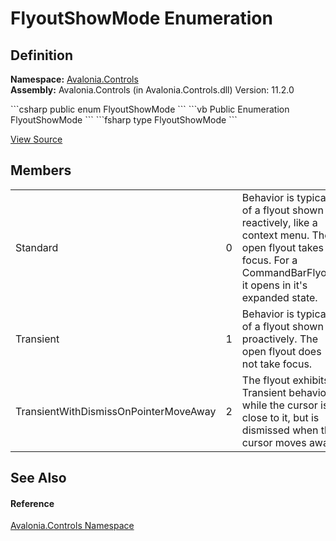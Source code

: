 # FlyoutShowMode Enumeration




## Definition
**Namespace:** <a href="N_Avalonia_Controls">Avalonia.Controls</a>  
**Assembly:** Avalonia.Controls (in Avalonia.Controls.dll) Version: 11.2.0

<Tabs groupId="api-code-preview">
<TabItem value="csharp" label="C#">
```csharp
public enum FlyoutShowMode
```
</TabItem>
<TabItem value="vb" label="VB">
```vb
Public Enumeration FlyoutShowMode
```
</TabItem>
<TabItem value="fsharp" label="F#">
```fsharp
type FlyoutShowMode
```
</TabItem>
</Tabs>



<a href="https://github.com/AvaloniaUI/Avalonia/tree/master/src/Avalonia.Controls/Flyouts/FlyoutShowMode.cs" title="View the source code">View Source</a>



## Members
<table>
<tr>
<td>Standard</td>
<td>0</td>
<td>Behavior is typical of a flyout shown reactively, like a context menu. The open flyout takes focus. For a CommandBarFlyout, it opens in it's expanded state.</td>
</tr>
<tr>
<td>Transient</td>
<td>1</td>
<td>Behavior is typical of a flyout shown proactively. The open flyout does not take focus.</td>
</tr>
<tr>
<td>TransientWithDismissOnPointerMoveAway</td>
<td>2</td>
<td>The flyout exhibits Transient behavior while the cursor is close to it, but is dismissed when the cursor moves away.</td>
</tr>
</table>

## See Also


#### Reference
<a href="N_Avalonia_Controls">Avalonia.Controls Namespace</a>  
